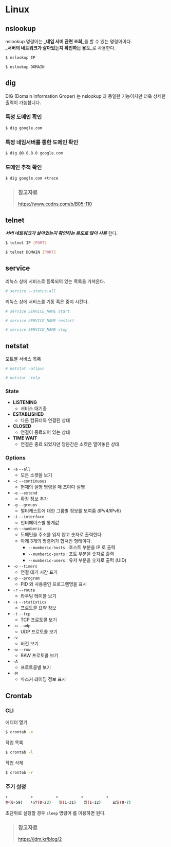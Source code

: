 # Linux

## nslookup

nslookup 명령어는 _**네임 서버 관련 조회**_를 할 수 있는 명령어이다.  
_**서버의 네트워크가 살아있는지 확인하는 용도**_로 사용한다.

```bash
$ nslookup IP
```

```bash
$ nslookup DOMAIN
```

## dig

DIG \(Domain Information Groper\) 는 nslookup 과 동일한 기능이지만 더욱 상세한 출력이 가능합니다.

### 특정 도메인 확인

```bash
$ dig google.com
```

### 특정 네임서버를 통한 도메인 확인

```bash
$ dig @8.8.8.8 google.com
```

### 도메인 추적 확인

```bash
$ dig google.com +trace
```

> ### 참고자료
> <https://www.codns.com/b/B05-110>

## telnet

_**서버 네트워크가 살아있는지 확인하는 용도로 많이 사용**_ 한다.

```bash
$ telnet IP [PORT]
```

```bash
$ telnet DOMAIN [PORT]
```

## service

리눅스 상에 서비스로 등록되어 있는 목록을 가져온다.

```bash
# service --status-all
```

리눅스 상에 서비스를 기동 혹은 중지 시킨다.

```bash
# service SERVICE_NAME start
```

```bash
# service SERVICE_NAME restart
```

```bash
# service SERVICE_NAME stop
```

## netstat

포트별 서비스 목록

```bash
# netstat -atlpvn

# netstat -tnlp
```

### State

* **LISTENING**
  * 서비스 대기중
* **ESTABLISHED**
  * 다른 컴퓨터와 연결된 상태
* **CLOSED**
  * 연결이 종료되어 있는 상태
* **TIME WAIT**
  * 연결은 종료 되었지만 당분간은 소켓은 열어놓은 상태

### Options

* `-a`  `--all`
  * 모든 소켓을 보기
* `-c` `--continuous`
  * 현재의 실행 명령을 매 초마다 실행
* `-e` `--extend`
  * 확장 정보 추가
* `-g` `--groups`
  * 멀티캐스트에 대한 그룹별 정보를 보여줌 \(IPv4/IPv6\)
* `-i` `--interface`
  * 인터페이스별 통계값
* `-n` `--numberic`
  * 도메인을 주소를 읽지 않고 숫자로 출력한다.
  * 아래 3개의 명령어가 합쳐진 형태이다.
    * `--numberic-hosts` : 호스트 부분을 IP 로 출력
    * `--numberic-ports` : 포트 부분을 숫자로 출력
    * `--numberic-users` : 유저 부분을 숫자로 출력 \(UID\)
* `-o` `--timers`
  * 연결 대기 시간 표기
* `-p` `--program`
  * PID 와 사용중인 프로그램명을 표시
* `-r` `--route`
  * 라우팅 테이블 보기
* `-s` `--statistics`
  * 프로토콜 요약 정보
* `-t` `--tcp`
  * TCP 프로토콜 보기
* `-u` `--udp`
  * UDP 프로토콜 보기
* `-v`
  * 버전 보기
* `-w` `--row`
  * RAW 프로토콜 보기
* `-A`
  * 프로토콜별 보기
* `-M`
  * 마스커 레이딩 정보 표시

## Crontab

### CLI

에디터 열기

```bash
$ crontab -e
```

작업 목록

```bash
$ crontab -l
```

작업 삭제

```bash
$ crontab -r
```

### 주기 설정

```bash
*　　　　　　*　　　　　　*　　　　　　*　　　　　　*
분(0-59)　　시간(0-23)　　일(1-31)　　월(1-12)　　　요일(0-7)
```

초단위로 실행할 경우 `sleep` 명령어 를 이용하면 된다.

> ### 참고자료
> <https://jdm.kr/blog/2>